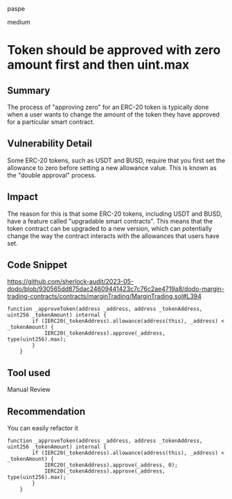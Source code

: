 paspe

medium

# Token should be approved with zero amount first and then uint.max

## Summary
The process of "approving zero" for an ERC-20 token is typically done when a user wants to change the amount of the token they have approved for a particular smart contract.

## Vulnerability Detail
Some ERC-20 tokens, such as USDT and BUSD, require that you first set the allowance to zero before setting a new allowance value. This is known as the "double approval" process.

## Impact
The reason for this is that some ERC-20 tokens, including USDT and BUSD, have a feature called "upgradable smart contracts". This means that the token contract can be upgraded to a new version, which can potentially change the way the contract interacts with the allowances that users have set. 



## Code Snippet
https://github.com/sherlock-audit/2023-05-dodo/blob/930565dd875dac24609441423c7c76c2ae4719a8/dodo-margin-trading-contracts/contracts/marginTrading/MarginTrading.sol#L394

```solidity
function _approveToken(address _address, address _tokenAddress, uint256 _tokenAmount) internal {
        if (IERC20(_tokenAddress).allowance(address(this), _address) < _tokenAmount) {
            IERC20(_tokenAddress).approve(_address, type(uint256).max);
        }
    }
```

## Tool used

Manual Review

## Recommendation
You can easily refactor it

```solidity
function _approveToken(address _address, address _tokenAddress, uint256 _tokenAmount) internal {
        if (IERC20(_tokenAddress).allowance(address(this), _address) < _tokenAmount) {
            IERC20(_tokenAddress).approve(_address, 0);
            IERC20(_tokenAddress).approve(_address, type(uint256).max);
        }
    }
```